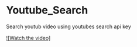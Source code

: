 # Youtube_Search
Search youtub video using youtubes search api key

[![Watch the video]](https://youtu.be/p6My9T7Ld90)
